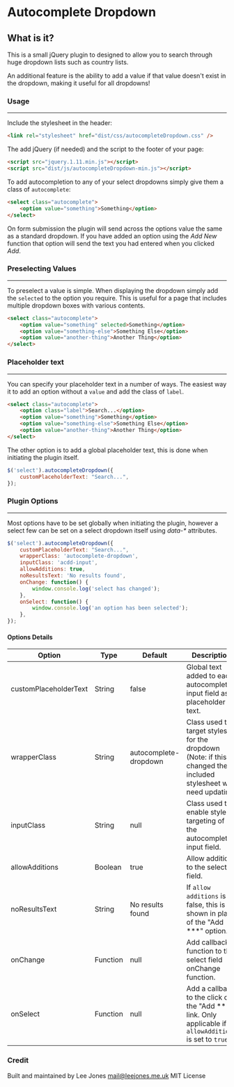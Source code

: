 # Autocomplete Dropdown

## What is it?

This is a small jQuery plugin to designed to allow you to search through huge dropdown lists such as country lists.

An additional feature is the ability to add a value if that value doesn't exist in the dropdown, making it useful for all dropdowns!

### Usage
---
Include the stylesheet in the header:

```html
<link rel="stylesheet" href="dist/css/autocompleteDropdown.css" />
```

The add jQuery (if needed) and the script to the footer of your page:

```html
<script src="jquery.1.11.min.js"></script>
<script src="dist/js/autocompleteDropdown-min.js"></script>
```

To add autocompletion to any of your select dropdowns simply give them a class of ```autocomplete```:

```html
<select class="autocomplete">
	<option value="something">Something</option>
</select>
```

On form submission the plugin will send across the options value the same as a standard dropdown. If you have added an option using the *Add New* function that option will send the text you had entered when you clicked *Add*.

### Preselecting Values
---

To preselect a value is simple. When displaying the dropdown simply add the ```selected``` to the option you require. This is useful for a page that includes multiple dropdown boxes with various contents.

```html
<select class="autocomplete">
	<option value="something" selected>Something</option>
	<option value="something-else">Something Else</option>
	<option value="another-thing">Another Thing</option>
</select>
```

### Placeholder text
---

You can specify your placeholder text in a number of ways. The easiest way it to add an option without a ```value``` and add the class of ```label```.

```html
<select class="autocomplete">
	<option class="label">Search...</option>
	<option value="something">Something</option>
	<option value="something-else">Something Else</option>
	<option value="another-thing">Another Thing</option>
</select>
```
The other option is to add a global placeholder text, this is done when initiating the plugin itself.

```javascript
$('select').autocompleteDropdown({
	customPlaceholderText: "Search...",
});
```

### Plugin Options
---

Most options have to be set globally when initiating the plugin, however a select few can be set on a select dropdown itself using _data-*_ attributes.

```javascript
$('select').autocompleteDropdown({
	customPlaceholderText: "Search...",
	wrapperClass: 'autocomplete-dropdown',
	inputClass: 'acdd-input',
	allowAdditions: true,
	noResultsText: 'No results found',
	onChange: function() {
		window.console.log('select has changed');
	},
	onSelect: function() {
		window.console.log('an option has been selected');
	},
});
```

#### Options Details

| Option                | Type     | Default               | Description                                                                                                        |
|-----------------------|----------|-----------------------|--------------------------------------------------------------------------------------------------------------------|
| customPlaceholderText | String   | false                 | Global text added to each autocomplete input field as placeholder text.                                            |
| wrapperClass          | String   | autocomplete-dropdown | Class used to target styles for the dropdown (Note: if this is changed the included stylesheet will need updating. |
| inputClass            | String   | null                  | Class used to enable style targeting of the autocomplete input field.                                              |
| allowAdditions        | Boolean  | true                  | Allow additions to the select field.                                                                               |
| noResultsText         | String   | No results found      | If ```allow additions``` is false, this is shown in place of the "Add ***" option.                                 |
| onChange              | Function | null                  | Add callback function to the select field onChange function.                                                       |
| onSelect              | Function | null                  | Add a callback to the click of the "Add ***" link. Only applicable if ```allowAdditions``` is set to ```true```    |

### Credit

Built and maintained by Lee Jones <mail@leejones.me.uk>
MIT License